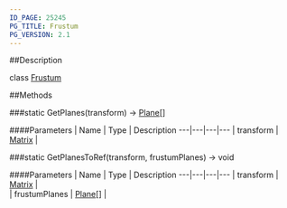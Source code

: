 ```yaml
---
ID_PAGE: 25245
PG_TITLE: Frustum
PG_VERSION: 2.1
---
```

##Description

class [Frustum](/classes/2.2/Frustum)



##Methods

###static GetPlanes(transform) &rarr; [Plane](/classes/2.2/Plane)[]



####Parameters
 | Name | Type | Description
---|---|---|---
 | transform | [Matrix](/classes/2.2/Matrix) |  

###static GetPlanesToRef(transform, frustumPlanes) &rarr; void



####Parameters
 | Name | Type | Description
---|---|---|---
 | transform | [Matrix](/classes/2.2/Matrix) |  
 | frustumPlanes | [Plane](/classes/2.2/Plane)[] |  
